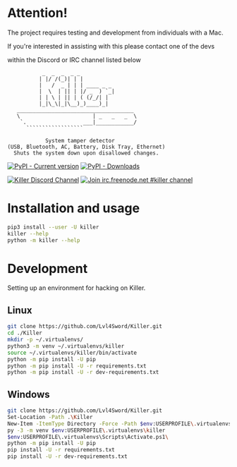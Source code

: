 # Attention!

The project requires testing and development from individuals with a Mac.

If you're interested in assisting with this please contact one of the devs

within the Discord or IRC channel listed below

```
           _  _  _  _ _
          | |/ /(_)| | |
          |   /  _ | | | ____ _ _
          |  \  | || | |/ _  ) `_|
          | | \ | || | ( (/_/| |
          |_|\_\|_|\__)_)____)_|
   _____________________________________
   \                       | _   _   _  \
    `.                  ___|____________/
      ``````````````````

            System tamper detector
(USB, Bluetooth, AC, Battery, Disk Tray, Ethernet)
  Shuts the system down upon disallowed changes.
```


[![PyPI - Current version](https://img.shields.io/pypi/v/killer.svg)](https://pypi.org/project/killer/)
[![PyPI - Downloads](https://img.shields.io/pypi/dm/killer.svg)](https://pypistats.org/packages/killer)

[![Killer Discord Channel](https://img.shields.io/badge/discord-killer-brightgreen.svg)](https://discord.gg/3W88gZm)
[![Join irc.freenode.net #killer channel](https://img.shields.io/badge/irc-killer-brightgreen.svg)](https://webchat.freenode.net/?channels=%23killer)


# Installation and usage
```bash
pip3 install --user -U killer
killer --help
python -m killer --help
```


# Development
Setting up an environment for hacking on Killer.

## Linux
```bash
git clone https://github.com/Lvl4Sword/Killer.git
cd ./Killer
mkdir -p ~/.virtualenvs/
python3 -m venv ~/.virtualenvs/killer
source ~/.virtualenvs/killer/bin/activate
python -m pip install -U pip
python -m pip install -U -r requirements.txt
python -m pip install -U -r dev-requirements.txt
```

## Windows
```bash
git clone https://github.com/Lvl4Sword/Killer.git
Set-Location -Path .\Killer
New-Item -ItemType Directory -Force -Path $env:USERPROFILE\.virtualenvs\
py -3 -m venv $env:USERPROFILE\.virtualenvs\killer
$env:USERPROFILE\.virtualenvs\Scripts\Activate.ps1\
python -m pip install -U pip
pip install -U -r requirements.txt
pip install -U -r dev-requirements.txt
```
